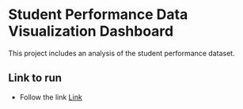 # Student Performance Data Visualization Dashboard

This project includes an analysis of the student performance dataset.


## Link to run

- Follow the link [Link]([link](https://datavizproject-1.onrender.com/))
